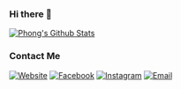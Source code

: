 ### Hi there 👋

[![Phong's Github Stats](https://github-readme-stats.vercel.app/api?username=minhphongvn&show_icons=true&count_private=true)](https://github.com/minhphongvn)

<h3>  Contact Me </h3>

<p>
<a href="https://minhphongvn.github.io"><img alt="Website" src="https://img.shields.io/badge/Website-minhphongvn.github.io-skyblue?style=flat-square&logo=google-chrome"></a>
<a href="https://www.facebook.com/minhphonglhu"><img alt="Facebook" src="https://img.shields.io/badge/Facebook-Phong%20Nguyen-blue?style=flat-square&logo=facebook"></a>
<a href="https://www.instagram.com/miin.foong/"><img alt="Instagram" src="https://img.shields.io/badge/Instagram-minhphongvn-purple?style=flat-square&logo=instagram"></a>
<a href="mailto:minhphonglhu@gmail.com"><img alt="Email" src="https://img.shields.io/badge/Email-minhphonglhu@gmail.com-red?style=flat-square&logo=gmail"></a>
</p>
